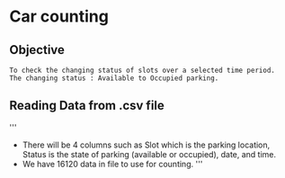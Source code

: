 # Car counting
## Objective 
    To check the changing status of slots over a selected time period.
    The changing status : Available to Occupied parking.

## Reading Data from .csv file
'''
   - There will be 4 columns such as Slot which is the parking location, Status is the state of parking (available or occupied), date, and      time.
   - We have 16120 data in file to use for counting. 
'''

